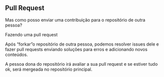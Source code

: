 ## Pull Request

Mas como posso enviar uma contribuição para o repositório de outra pessoa?

Fazendo uma pull request

Após “forkar”o repositório de outra pessoa, podemos resolver issues dele e fazer pull requests enviando soluções para erros e adicionando novos conteúdos.

A pessoa dona do repositório irá avaliar a sua pull request e se estiver tudo ok, será mergeada no repositório principal.
